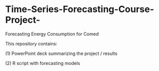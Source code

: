 # Time-Series-Forecasting-Course-Project-
Forecasting Energy Consumption for Comed 

This repository contains:

(1) PowerPoint deck summarizing the project / results

(2) R script with forecasting models
